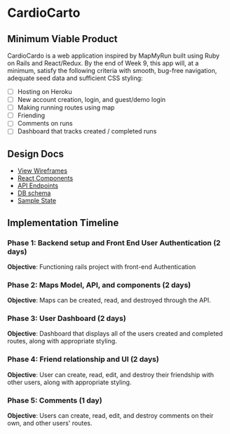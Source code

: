 # CardioCarto

## Minimum Viable Product
CardioCardo is a web application inspired by MapMyRun built using Ruby on Rails and React/Redux. By the end of Week 9, this app will, at a minimum, satisfy the following criteria with smooth, bug-free navigation, adequate seed data and sufficient CSS styling:

 - [ ] Hosting on Heroku
 - [ ] New account creation, login, and guest/demo login
 - [ ] Making running routes using map
 - [ ] Friending
 - [ ] Comments on runs
 - [ ] Dashboard that tracks created / completed runs

## Design Docs
 - [View Wireframes](/docs/wireframes)
 - [React Components](/component-hierarchy.md)
 - [API Endpoints](/api-endpoints.md)
 - [DB schema](/schema.md)
 - [Sample State](/sample-state.md)

## Implementation Timeline

### Phase 1: Backend setup and Front End User Authentication (2 days)
**Objective**: Functioning rails project with front-end Authentication

### Phase 2: Maps Model, API, and components (2 days)
**Objective**: Maps can be created, read, and destroyed through the API.

### Phase 3: User Dashboard (2 days)
**Objective**: Dashboard that displays all of the users created and completed routes, along with appropriate styling.

### Phase 4: Friend relationship and UI (2 days)
**Objective**: User can create, read, edit, and destroy their friendship with other users, along with appropriate styling.

### Phase 5: Comments (1 day)
**Objective**: Users can create, read, edit, and destroy comments on their own, and other users' routes.
